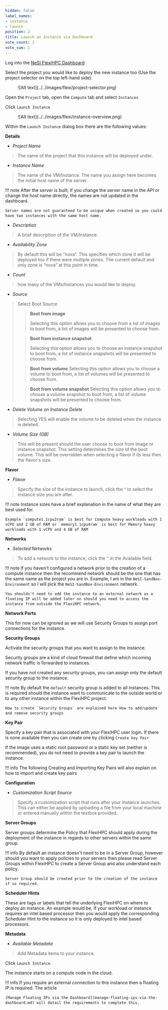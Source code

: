 ```yaml
---
hidden: false
label_names:
- instance
- launch
position: 2
title: Launch an Instance via Dashboard
vote_count: 1
vote_sum: 1
---
```


Log into the [NeSI FlexiHPC Dashboard](https://dashboard.cloud.nesi.org.nz/)

Select the project you would like to deploy the new instance too (Use the project selector on the top left-hand side):

<figure markdown>
  ![Alt text](../../images/flexi/project-selector.png)
</figure>

Open the `Project` tab, open the `Compute` tab and select `Instances`

Click `Launch Instance`

<figure markdown>
  ![Alt text](../../images/flexi/instance-overview.png)
</figure>

Within the `Launch Instance` dialog box there are the following values:

**Details**

- *Project Name*
> The name of the project that this instance will be deployed under.

- *Instance Name*
> The name of the VM/Instance. The name you assign here becomes the initial host name of the server.

!!! note
    After the server is built, if you change the server name in the API or change the host name directly, the names are not updated in the dashboard.

    Server names are not guaranteed to be unique when created so you could have two instances with the same host name.

- *Description*
> A brief description of the VM/Instance.

- *Availability Zone*
> By default this will be “nova“. This specifies which zone it will be deployed too if there were multiple zones. The current default and only zone is “nova“ at this point in time.

- *Count*
> how many of the VMs/Instances you would like to deploy.

- *Source*
> Select Boot Source
>> **Boot from image**
>>
>> Selecting this option allows you to choose from a list of images to boot from, a list of images will be presented to choose from.
>
>> **Boot from instance snapshot**
>>
>> Selecting this option allows you to choose an instance snapshot to boot from, a list of instance snapshots will be presented to choose from.
>
>> **Boot from volume**
>> Selecting this option allows you to choose a volume to boot from, a list of volumes will be presented to choose from.
>
>> **Boot from volume snapshot**
>> Selecting this option allows you to choose a volume snapshot to boot from, a list of volume snapshots will be presented to choose from.

- *Delete Volume on Instance Delete*
> Selecting YES will enable the volume to be deleted when the instance is deleted.

- *Volume Size (GB)*
> This will be present should the user choose to boot from image or instance snapshot. This setting determines the size of the boot volume. This will be overridden when selecting a flavor if its less then the flavor's size.

**Flavor**

- *Flavor*
> Specify the size of the instance to launch, click the ^ to select the instance size you are after.

!!! note
    Instance sizes have a brief explanation in the name of what they are best used for.

    Example `compute1.1cpu2ram` is best for Compute heavy workloads with 1 vCPU and 2 GB of RAM or `memory1.1cpu4ram` is best for Memory heavy workloads with 1 vCPU and 4 GB of RAM

**Networks**

- *Selected Networks*
> To add a network to the instance, click the `^` in the Available field.

!!! note
    If you haven't configured a network prior to the creation of a compute instance then the recommend network should be the one that has the same name as the project you are in. Example, I am in the `NeSI-SandBox-Environment` so I will pick the `NeSI-SandBox-Environment` network.

    You shouldn't need to add the instance to an external network as a floating IP will be added later on should you need to access the instance from outside the FlexiHPC network.

**Network Ports**

This for now can be ignored as we will use Security Groups to assign port connections for the instance.

**Security Groups**

Activate the security groups that you want to assign to the instance.

Security groups are a kind of cloud firewall that define which incoming network traffic is forwarded to instances.

If you have not created any security groups, you can assign only the default security group to the instance.

!!! note
    By default the `default` security group is added to all instances. This is required should the instance want to communicate to the outside world or to any other instance within the FlexiHPC project.

    How to create `Security Groups` are explained here How to add/update and remove security groups

**Key Pair**

Specify a key pair that is associated with your FlexiHPC user login. If there is none available then you can create one by clicking `Create key Pair`

If the image uses a static root password or a static key set (neither is recommended), you do not need to provide a key pair to launch the instance.

!!! info
    The following Creating and Importing Key Pairs will also explain on how to import and create key pairs

**Configuration**

- *Customization Script Source*
> Specify a customization script that runs after your instance launches. This can either be applied by uploading a file from your local machine or entered manually within the textbox provided.

**Server Groups**

Server groups determine the Policy that FlexiHPC should apply during the deployment of the instance in regards to other servers within the same group.

!!! info
    By default an instance doesn't need to be in a Server Group, however should you want to apply policies to your servers then please read Server Groups within FlexiHPC to create a Server Group and also understand each policy.

    Server Group should be created prior to the creation of the instance if so required.

**Scheduler Hints**

These are tags or labels that tell the underlying FlexiHPC on where to deploy an instance. An example would be, If your workload or instance requires an intel based processor then you would apply the corresponding Scheduler Hint to the instance so it is only deployed to intel based processors.

**Metadata**

- *Available Metadata*
> Add Metadata items to your instance.

Click `Launch Instance`.

The instance starts on a compute node in the cloud.

!!! info
    If you require an external connection to this instance then a floating IP is required. The article

    [Manage Floating IPs via the Dashboard](manage-floating-ips-via-the-dashboard.md) will detail the requirements to complete this.